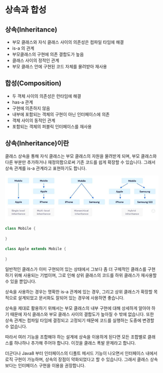 # 상속과 합성

## 상속(Inheritance)
- 부모 클래스와 자식 클래스 사이의 의존성은 컴파일 타임에 해결
- is-a 의 관계
- 부모클래스의 구현에 의존 결합도가 높음
- 클래스 사이의 정적인 관계
- 부모 클래스 안에 구현된 코드 자체를 물려받아 재사용

## 합성(Composition)
- 두 객체 사이의 의존성은 런타임에 해결
- has-a 관계
- 구현에 의존하지 않음
- 내부에 포함되는 객체의 구현이 아닌 인터페이스에 의존
- 객체 사이의 동적인 관계
- 포함되는 객체의 퍼블릭 인터페이스를 재사용

## 상속(Inheritance)이란
클래스 상속을 통해 자식 클래스는 부모 클래스의 자원을 물려받게 되며, 부모 클래스와 다른 부분만 추가하거나 재정의함으로써 기존 코드를 쉽게 확장할 수 있습니다. 그래서 상속 관계를 is-a 관계라고 표현하기도 합니다.

![poster](../image/Inheritance.png)

```java
class Mobile {

}

class Apple extends Mobile {

}
```

일반적인 클래스가 이미 구현되어 있는 상태에서 그보다 좀 더 구체적인 클래스를 구현하기 위해 사용되는 기법이며, 그로 인해 상위 클래스의 코드를 하위 클래스가 재사용할 수 있을 뿐입니다.

상속을 사용하는 경우는 명확한 is-a 관계에 있는 경우, 그리고 상위 클래스가 확장할 목적으로 설계되었고 문서화도 잘되어 있는 경우에 사용하면 좋습니다.

상속을 제대로 활용하기 위해서는 부모 클래스의 내부 구현에 대해 상세하게 알아야 하기 때문에 자식 클래스와 부모 클래스 사이의 결합도가 높아질 수 밖에 없습니다. 또한 상속 관계는 컴파일 타임에 결정되고 고정되기 때문에 코드를 실행하는 도중에 변경할 수 없습니다.

따라서 여러 기능을 조합해야 하는 설계에 상속을 이용하게 된다면 모든 조합별로 클래스를 하나하나 추가해 주어야 합니다. 이것을 클래스 폭발 문제라고 합니다.

더군다나 Java8 부터 인터페이스의 디폴트 메서드 기능이 나오면서 인터페이스 내에서 로직 구현이 가능하며, 상속의 장점이 약화되었다고 할 수 있습니다. 그래서 클래스 상속보다는 인터페이스 구현을 이용을 권장합니다.

